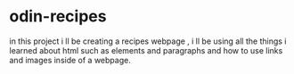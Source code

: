 # odin-recipes
in this project i ll be creating a recipes webpage , i ll be using all the things i learned about html such as elements and paragraphs and how to use links and images inside of a webpage.